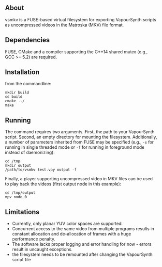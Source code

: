 ## About

vsmkv is a FUSE-based virtual filesystem for exporting VapourSynth scripts as uncompressed videos in the Matroska (MKV) file format.

## Dependencies

FUSE, CMake and a compiler supporting the C++14 shared mutex (e.g., GCC >= 5.2) are required.

## Installation

from the commandline:

```commandline
mkdir build
cd build
cmake ../
make
```

## Running

The command requires two arguments. First, the path to your VapourSynth script. Second, an empty directory for mounting the filesystem. Additionally, a number of parameters inherited from FUSE may be specified (e.g., `-s` for running in single threaded mode or `-f` for running in foreground mode instead of daemonizing):

```commandline
cd /tmp
mkdir output
/path/to/vsmkv test.vpy output -f
```

Finally, a player supporting uncompressed video in MKV files can be used to play back the videos (first output node in this example):

```commandline
cd /tmp/output
mpv node_0
```

## Limitations

- Currently, only planar YUV color spaces are supported.
- Concurrent access to the same video from multiple programs results in constant allocation and de-allocation of frames with a huge performance penalty.
- The software lacks proper logging and error handling for now - errors result in uncaught exceptions.
- the filesystem needs to be remounted after changing the VapourSynth script file
